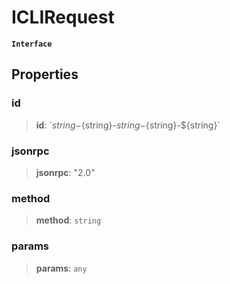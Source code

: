 # ICLIRequest

**`Interface`**

## Properties

### id

> **id**: \`${string}-${string}-${string}-${string}-${string}\`

### jsonrpc

> **jsonrpc**: "2.0"

### method

> **method**: `string`

### params

> **params**: `any`

